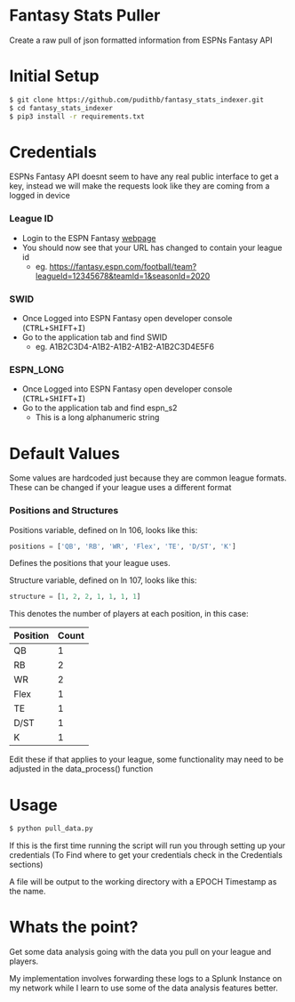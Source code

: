 # Fantasy Stats Puller

Create a raw pull of json formatted information from ESPNs Fantasy API

# Initial Setup

```sh
$ git clone https://github.com/pudithb/fantasy_stats_indexer.git
$ cd fantasy_stats_indexer
$ pip3 install -r requirements.txt
```

# Credentials
ESPNs Fantasy API doesnt seem to have any real public interface to get a key, instead we will make the requests look like they are coming from a logged in device

### League ID
* Login to the ESPN Fantasy [webpage](https://fantasy.espn.com/football/)
* You should now see that your URL has changed to contain your league id
    * eg. https://fantasy.espn.com/football/team?leagueId=12345678&teamId=1&seasonId=2020

### SWID 
* Once Logged into ESPN Fantasy open developer console (<kbd>CTRL</kbd>+<kbd>SHIFT</kbd>+<kbd>I</kbd>)
* Go to the application tab and find SWID 
    * eg. A1B2C3D4-A1B2-A1B2-A1B2-A1B2C3D4E5F6

### ESPN_LONG
* Once Logged into ESPN Fantasy open developer console (<kbd>CTRL</kbd>+<kbd>SHIFT</kbd>+<kbd>I</kbd>)
* Go to the application tab and find espn_s2 
    * This is a long alphanumeric string

# Default Values
Some values are hardcoded just because they are common league formats. These can be changed if your league uses a different format
### Positions and Structures
Positions variable, defined on ln 106, looks like this:
```python
positions = ['QB', 'RB', 'WR', 'Flex', 'TE', 'D/ST', 'K']
```
Defines the positions that your league uses.

Structure variable, defined on ln 107, looks like this:
```python
structure = [1, 2, 2, 1, 1, 1, 1]
```
This denotes the number of players at each position, in this case:

| Position  | Count |
| ------------- | ------------- |
| QB  | 1  |
| RB  | 2  |
| WR  | 2  |
| Flex  | 1  |
| TE  | 1  |
| D/ST  | 1  |
| K  | 1  |

Edit these if that applies to your league, some functionality may need to be adjusted in the data_process() function

# Usage

```sh
$ python pull_data.py
```

If this is the first time running the script will run you through setting up your credentials (To Find where to get your credentials check in the Credentials sections)

A file will be output to the working directory with a EPOCH Timestamp as the name. 

# Whats the point?
Get some data analysis going with the data you pull on your league and players.

My implementation involves forwarding these logs to a Splunk Instance on my network while I learn to use some of the data analysis features better.
